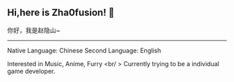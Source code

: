 ## Hi,here is Zha0fusion! 👋
你好，我是赵隐山~
***
Native Language: Chinese
Second Language: English

Interested in Music, Anime, Furry
<br/ >
Currently trying to be a individual game developer.
